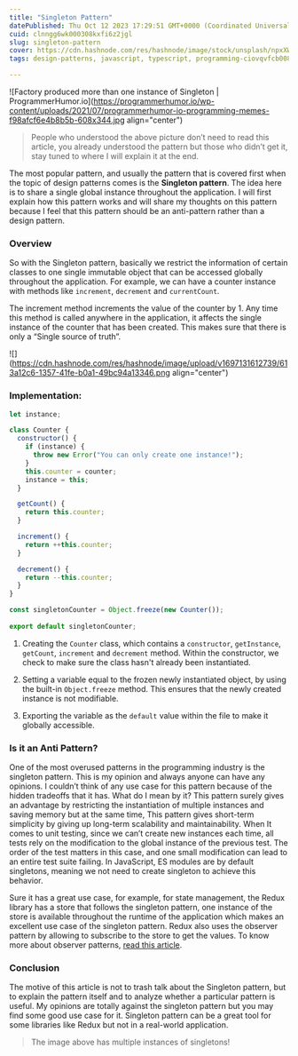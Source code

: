 ```yaml
---
title: "Singleton Pattern"
datePublished: Thu Oct 12 2023 17:29:51 GMT+0000 (Coordinated Universal Time)
cuid: clnngg6wk000308kxfi6z2jgl
slug: singleton-pattern
cover: https://cdn.hashnode.com/res/hashnode/image/stock/unsplash/npxXWgQ33ZQ/upload/d5904928588aeb043b8dba1a725727d1.jpeg
tags: design-patterns, javascript, typescript, programming-ciovqvfcb008mb253jrczo9ye

---
```


![Factory produced more than one instance of Singleton | ProgrammerHumor.io](https://programmerhumor.io/wp-content/uploads/2021/07/programmerhumor-io-programming-memes-f98afcf6e4b8b5b-608x344.jpg align="center")

> People who understood the above picture don’t need to read this article, you already understood the pattern but those who didn’t get it, stay tuned to where I will explain it at the end.

The most popular pattern, and usually the pattern that is covered first when the topic of design patterns comes is the **Singleton pattern**. The idea here is to share a single global instance throughout the application. I will first explain how this pattern works and will share my thoughts on this pattern because I feel that this pattern should be an anti-pattern rather than a design pattern.

### Overview

So with the Singleton pattern, basically we restrict the information of certain classes to one single immutable object that can be accessed globally throughout the application. For example, we can have a counter instance with methods like `increment`, `decrement` and `currentCount`.

The increment method increments the value of the counter by 1. Any time this method is called anywhere in the application, it affects the single instance of the counter that has been created. This makes sure that there is only a “Single source of truth”.

![](https://cdn.hashnode.com/res/hashnode/image/upload/v1697131612739/613a12c6-1357-41fe-b0a1-49bc94a13346.png align="center")

### Implementation:

```jsx
let instance;

class Counter {
  constructor() {
    if (instance) {
      throw new Error("You can only create one instance!");
    }
    this.counter = counter;
    instance = this;
  }

  getCount() {
    return this.counter;
  }

  increment() {
    return ++this.counter;
  }

  decrement() {
    return --this.counter;
  }
}

const singletonCounter = Object.freeze(new Counter());
 
export default singletonCounter;
```

1. Creating the `Counter` class, which contains a `constructor`, `getInstance`, `getCount`, `increment` and `decrement` method. Within the constructor, we check to make sure the class hasn't already been instantiated.
    
2. Setting a variable equal to the frozen newly instantiated object, by using the built-in `Object.freeze` method. This ensures that the newly created instance is not modifiable.
    
3. Exporting the variable as the `default` value within the file to make it globally accessible.
    

### Is it an Anti Pattern?

One of the most overused patterns in the programming industry is the singleton pattern. This is my opinion and always anyone can have any opinions. I couldn’t think of any use case for this pattern because of the hidden tradeoffs that it has. What do I mean by it? This pattern surely gives an advantage by restricting the instantiation of multiple instances and saving memory but at the same time, This pattern gives short-term simplicity by giving up long-term scalability and maintainability. When It comes to unit testing, since we can’t create new instances each time, all tests rely on the modification to the global instance of the previous test. The order of the test matters in this case, and one small modification can lead to an entire test suite failing. In JavaScript, ES modules are by default singletons, meaning we not need to create singleton to achieve this behavior.

Sure it has a great use case, for example, for state management, the Redux library has a store that follows the singleton pattern, one instance of the store is available throughout the runtime of the application which makes an excellent use case of the singleton pattern. Redux also uses the observer pattern by allowing to subscribe to the store to get the values. To know more about observer patterns, [read this article](https://balamurugan16.hashnode.dev/observer-pattern).

### Conclusion

The motive of this article is not to trash talk about the Singleton pattern, but to explain the pattern itself and to analyze whether a particular pattern is useful. My opinions are totally against the singleton pattern but you may find some good use case for it. Singleton pattern can be a great tool for some libraries like Redux but not in a real-world application.

> The image above has multiple instances of singletons!